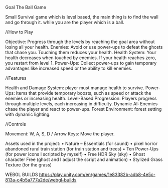 Goal The Ball Game

Small Survival game which is level based, the main thing is to find the wall and go through it. while you are the player which is a ball.


//How to Play

Objective: Progress through the levels by reaching the goal area without losing all your health.
Enemies: Avoid or use power-ups to defeat the ghosts that chase you. Touching them reduces your health.
Health System: Your health decreases when touched by enemies. If your health reaches zero, you restart from level 1.
Power-Ups: Collect power-ups to gain temporary advantages like increased speed or the ability to kill enemies.


//Features

Health and Damage System: player must manage health to survive.
Power-Ups: Items that provide temporary boosts, such as speed or attack the enemies or increasing health.
Level-Based Progression: Players progress through multiple levels, each increasing in difficulty.
Dynamic AI: Enemies chase the player and react to power-ups.
Forest Environment: forest setting with dynamic lighting.


//Controls

Movement:
W, A, S, D / Arrow Keys: Move the player.


Assets used in the project:
•	Nature – Essentials (for sound)
•	pixel horror abandoned rural train station (for train station and trees)
•	Ten Power-Ups (for power icons I scripted by myself)
•	Free HDR Sky (sky)
•	Ghost character Free (ghost and I adjust the script and animation)
•	Stylized Grass Texture (for the grass)



WEBGL BUILDS 
https://play.unity.com/en/games/1e83382b-adb8-4e5c-813a-c4b5a777a2de/webgl-builds
